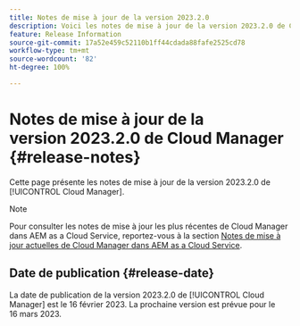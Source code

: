 ```yaml
---
title: Notes de mise à jour de la version 2023.2.0
description: Voici les notes de mise à jour de la version 2023.2.0 de Cloud Manager.
feature: Release Information
source-git-commit: 17a52e459c52110b1ff44cdada88fafe2525cd78
workflow-type: tm+mt
source-wordcount: '82'
ht-degree: 100%

---
```



# Notes de mise à jour de la version 2023.2.0 de Cloud Manager {#release-notes}

Cette page présente les notes de mise à jour de la version 2023.2.0 de [!UICONTROL Cloud Manager].

>[!NOTE]
>
>Pour consulter les notes de mise à jour les plus récentes de Cloud Manager dans AEM as a Cloud Service, reportez-vous à la section [Notes de mise à jour actuelles de Cloud Manager dans AEM as a Cloud Service](https://experienceleague.adobe.com/docs/experience-manager-cloud-service/content/implementing/using-cloud-manager/release-notes-cloud-manager/release-notes-cm-current.html?lang=fr).

## Date de publication {#release-date}

La date de publication de la version 2023.2.0 de [!UICONTROL Cloud Manager] est le 16 février 2023. La prochaine version est prévue pour le 16 mars 2023.
